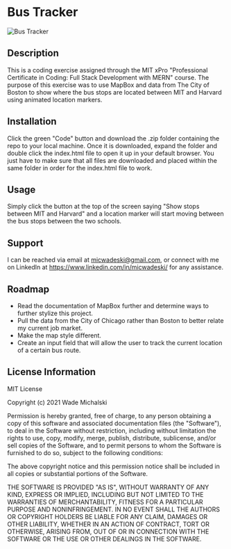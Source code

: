 # Bus Tracker

![Bus Tracker](https://images.unsplash.com/photo-1621439101174-d7259a365d77?ixid=MnwxMjA3fDB8MHxwaG90by1wYWdlfHx8fGVufDB8fHx8&ixlib=rb-1.2.1&auto=format&fit=crop&w=1600&q=80)

## Description

This is a coding exercise assigned through the MIT xPro "Professional Certificate in Coding: Full Stack Development with MERN" course. The purpose of this exercise was to use MapBox and data from The City of Boston to show where the bus stops are located between MIT and Harvard using animated location markers.

## Installation

Click the green "Code" button and download the .zip folder containing the repo to your local machine. Once it is downloaded, expand the folder and double click the index.html file to open it up in your default browser. You just have to make sure that all files are downloaded and placed within the same folder in order for the index.html file to work.

## Usage

Simply click the button at the top of the screen saying "Show stops between MIT and Harvard" and a location marker will start moving between the bus stops between the two schools.

## Support

I can be reached via email at micwadeski@gmail.com, or connect with me on LinkedIn at https://www.linkedin.com/in/micwadeski/ for any assistance.

## Roadmap

* Read the documentation of MapBox further and determine ways to further stylize this project.
* Pull the data from the City of Chicago rather than Boston to better relate my current job market.
* Make the map style different.
* Create an input field that will allow the user to track the current location of a certain bus route.

## License Information

MIT License

Copyright (c) 2021 Wade Michalski

Permission is hereby granted, free of charge, to any person obtaining a copy
of this software and associated documentation files (the "Software"), to deal
in the Software without restriction, including without limitation the rights
to use, copy, modify, merge, publish, distribute, sublicense, and/or sell
copies of the Software, and to permit persons to whom the Software is
furnished to do so, subject to the following conditions:

The above copyright notice and this permission notice shall be included in all
copies or substantial portions of the Software.

THE SOFTWARE IS PROVIDED "AS IS", WITHOUT WARRANTY OF ANY KIND, EXPRESS OR
IMPLIED, INCLUDING BUT NOT LIMITED TO THE WARRANTIES OF MERCHANTABILITY,
FITNESS FOR A PARTICULAR PURPOSE AND NONINFRINGEMENT. IN NO EVENT SHALL THE
AUTHORS OR COPYRIGHT HOLDERS BE LIABLE FOR ANY CLAIM, DAMAGES OR OTHER
LIABILITY, WHETHER IN AN ACTION OF CONTRACT, TORT OR OTHERWISE, ARISING FROM,
OUT OF OR IN CONNECTION WITH THE SOFTWARE OR THE USE OR OTHER DEALINGS IN THE
SOFTWARE.
